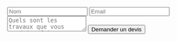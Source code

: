 <form id="contactform" method="POST">
    <input type="text" name="name" placeholder="Nom" required />
    <input type="email" name="_replyto" placeholder="Email" required />
    <input type="hidden" name="_subject" value="Formulaire de Contact" />
    <textarea name="message" placeholder="Quels sont les travaux que vous voudriez faire?"></textarea>
    <input type="text" name="_gotcha" style="display:none" />
    <input type="submit" value="Demander un devis">
</form>
<script>
    var contactform =  document.getElementById('contactform');
    contactform.setAttribute('action', '//formspree.io/' + 'alexisdnm' + '@' + 'gmail' + '.' + 'com');
</script>

